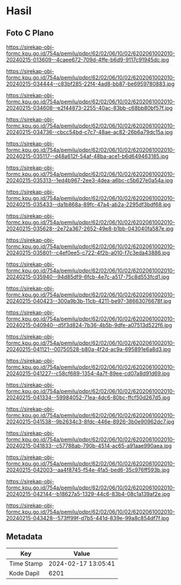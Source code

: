 # Hasil

## Foto C Plano

https://sirekap-obj-formc.kpu.go.id/754a/pemilu/pdpr/62/02/06/10/02/6202061002010-20240215-013609--4caee672-709d-4ffe-b6d9-9117c91945dc.jpg

https://sirekap-obj-formc.kpu.go.id/754a/pemilu/pdpr/62/02/06/10/02/6202061002010-20240215-034444--c83bf285-22f4-4ad8-bb87-be6959780883.jpg

https://sirekap-obj-formc.kpu.go.id/754a/pemilu/pdpr/62/02/06/10/02/6202061002010-20240215-034608--e2f44873-2255-40ac-83bb-c68bb80bf57f.jpg

https://sirekap-obj-formc.kpu.go.id/754a/pemilu/pdpr/62/02/06/10/02/6202061002010-20240215-034736--cbcc54bd-c7c7-48ae-ac82-26b6a79dc15a.jpg

https://sirekap-obj-formc.kpu.go.id/754a/pemilu/pdpr/62/02/06/10/02/6202061002010-20240215-035117--d48a612f-54af-48ba-ace1-b6d649463185.jpg

https://sirekap-obj-formc.kpu.go.id/754a/pemilu/pdpr/62/02/06/10/02/6202061002010-20240215-035313--1ed4b967-2ee3-4dea-a6bc-c5b627e0a54a.jpg

https://sirekap-obj-formc.kpu.go.id/754a/pemilu/pdpr/62/02/06/10/02/6202061002010-20240215-035433--da1b868a-89fc-47a4-ab2a-2295df3bdf68.jpg

https://sirekap-obj-formc.kpu.go.id/754a/pemilu/pdpr/62/02/06/10/02/6202061002010-20240215-035628--2e72a367-2652-49e8-b1bb-043040fa587e.jpg

https://sirekap-obj-formc.kpu.go.id/754a/pemilu/pdpr/62/02/06/10/02/6202061002010-20240215-035801--c4ef0ee5-c722-4f2b-a010-f7c3eda43886.jpg

https://sirekap-obj-formc.kpu.go.id/754a/pemilu/pdpr/62/02/06/10/02/6202061002010-20240215-035940--94d85df9-6fcb-4e7c-a517-75c8d553fcd1.jpg

https://sirekap-obj-formc.kpu.go.id/754a/pemilu/pdpr/62/02/06/10/02/6202061002010-20240215-040423--300a9b3b-11cb-4211-be97-38663076678f.jpg

https://sirekap-obj-formc.kpu.go.id/754a/pemilu/pdpr/62/02/06/10/02/6202061002010-20240215-040940--d5f3d824-7b36-4b5b-9dfe-a07513d522f6.jpg

https://sirekap-obj-formc.kpu.go.id/754a/pemilu/pdpr/62/02/06/10/02/6202061002010-20240215-041121--00750528-b80a-4f2d-ac9a-695891e6a8d3.jpg

https://sirekap-obj-formc.kpu.go.id/754a/pemilu/pdpr/62/02/06/10/02/6202061002010-20240215-041227--c58cf689-1354-4a7f-89ee-cd07a8d91d69.jpg

https://sirekap-obj-formc.kpu.go.id/754a/pemilu/pdpr/62/02/06/10/02/6202061002010-20240215-041334--59984052-71ea-4dc6-80bc-ffcf50d267d5.jpg

https://sirekap-obj-formc.kpu.go.id/754a/pemilu/pdpr/62/02/06/10/02/6202061002010-20240215-041538--9b2634c3-8fdc-446e-8926-3b0e90962dc7.jpg

https://sirekap-obj-formc.kpu.go.id/754a/pemilu/pdpr/62/02/06/10/02/6202061002010-20240215-041833--c57788ab-790b-4514-ac65-a91aae990aea.jpg

https://sirekap-obj-formc.kpu.go.id/754a/pemilu/pdpr/62/02/06/10/02/6202061002010-20240215-042003--aa4f8745-f54e-4fa5-bed6-35c976ff593b.jpg

https://sirekap-obj-formc.kpu.go.id/754a/pemilu/pdpr/62/02/06/10/02/6202061002010-20240215-042144--b18627a5-1329-44c6-83b4-08c1a139af2e.jpg

https://sirekap-obj-formc.kpu.go.id/754a/pemilu/pdpr/62/02/06/10/02/6202061002010-20240215-043428--573ff99f-d7b5-441d-839e-99a8c854df7f.jpg


## Metadata

| Key        | Value               |
| ---------- | ------------------- |
| Time Stamp | 2024-02-17 13:05:41 |
| Kode Dapil | 6201                |



